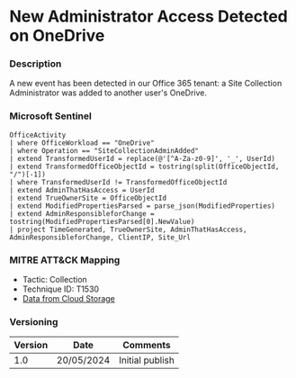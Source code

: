 # New Administrator Access Detected on OneDrive

### Description

A new event has been detected in our Office 365 tenant: a Site Collection Administrator was added to another user's OneDrive.

### Microsoft Sentinel
```
OfficeActivity
| where OfficeWorkload == "OneDrive"
| where Operation == "SiteCollectionAdminAdded"
| extend TransformedUserId = replace(@'[^A-Za-z0-9]', '_', UserId)
| extend TransformedOfficeObjectId = tostring(split(OfficeObjectId, "/")[-1])
| where TransformedUserId != TransformedOfficeObjectId
| extend AdminThatHasAccess = UserId
| extend TrueOwnerSite = OfficeObjectId
| extend ModifiedPropertiesParsed = parse_json(ModifiedProperties)
| extend AdminResponsibleforChange = tostring(ModifiedPropertiesParsed[0].NewValue)
| project TimeGenerated, TrueOwnerSite, AdminThatHasAccess, AdminResponsibleforChange, ClientIP, Site_Url
```

### MITRE ATT&CK Mapping
- Tactic: Collection
- Technique ID: T1530
- [Data from Cloud Storage](https://attack.mitre.org/techniques/T1530/)

### Versioning
| Version       | Date          | Comments                               |
| ------------- |---------------| ---------------------------------------|
| 1.0           | 20/05/2024    | Initial publish                        |
